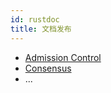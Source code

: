 ```yaml
---
id: rustdoc
title: 文档发布
---
```


* [Admission Control](${baseUrl}rustdoc/admission_control/)
* [Consensus](${baseUrl}rustdoc/consensus/)
* ...
